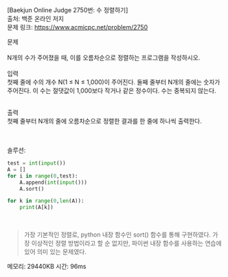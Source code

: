 [Baekjun Online Judge 2750번: 수 정렬하기] </br>
출처: 백준 온라인 저지</br>
문제 링크: <https://www.acmicpc.net/problem/2750> </br>



문제 </br>
</br>N개의 수가 주어졌을 때, 이를 오름차순으로 정렬하는 프로그램을 작성하시오. </br>
</br>
입력</br>
첫째 줄에 수의 개수 N(1 ≤ N ≤ 1,000)이 주어진다. 둘째 줄부터 N개의 줄에는 숫자가 주어진다. 이 수는 절댓값이 1,000보다 작거나 같은 정수이다. 수는 중복되지 않는다. </br>

</br>출력</br>
첫째 줄부터 N개의 줄에 오름차순으로 정렬한 결과를 한 줄에 하나씩 출력한다.</br>

</br>
</br>
솔루션:</br>

```python
test = int(input())
A = []
for i in range(0,test):
    A.append(int(input()))
    A.sort()

for k in range(0,len(A)):
    print(A[k])

```
</br> 

> 가장 기본적인 정렬로, python 내장 함수인 sort() 함수를 통해 구현하였다. 가장 이상적인 정렬 방법이라고 할 순 없지만, 파이썬 내장 함수를 사용하는
  연습에 있어 의미 있는 문제였다. 


메모리: 29440KB
시간: 96ms
